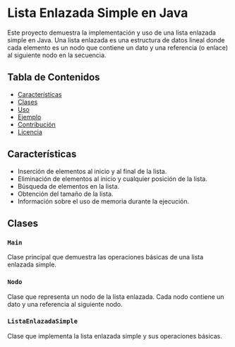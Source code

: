 # Lista Enlazada Simple en Java

Este proyecto demuestra la implementación y uso de una lista enlazada simple en Java. Una lista enlazada es una estructura de datos lineal donde cada elemento es un nodo que contiene un dato y una referencia (o enlace) al siguiente nodo en la secuencia.

## Tabla de Contenidos
- [Características](#características)
- [Clases](#clases)
- [Uso](#uso)
- [Ejemplo](#ejemplo)
- [Contribución](#contribución)
- [Licencia](#licencia)

## Características

- Inserción de elementos al inicio y al final de la lista.
- Eliminación de elementos al inicio y cualquier posición de la lista.
- Búsqueda de elementos en la lista.
- Obtención del tamaño de la lista.
- Información sobre el uso de memoria durante la ejecución.

## Clases

### `Main`
Clase principal que demuestra las operaciones básicas de una lista enlazada simple.

### `Nodo`
Clase que representa un nodo de la lista enlazada. Cada nodo contiene un dato y una referencia al siguiente nodo.

### `ListaEnlazadaSimple`
Clase que implementa la lista enlazada simple y sus operaciones básicas.
